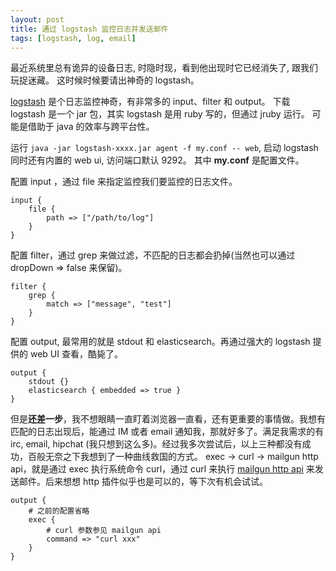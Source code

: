 ```yaml
---
layout: post
title: 通过 logstash 监控日志并发送邮件
tags: [logstash, log, email]
---
```


最近系统里总有诡异的设备日志, 时隐时现，看到他出现时它已经消失了, 跟我们玩捉迷藏。
这时候时候要请出神奇的 logstash。

[logstash](http://logstash.net/) 是个日志监控神奇，有非常多的 input、filter 和 output。
下载 logstash 是一个 jar 包，其实 logstash 是用 ruby 写的，但通过 jruby 运行。
可能是借助于 java 的效率与跨平台性。

运行 `java -jar logstash-xxxx.jar agent -f my.conf -- web`,  启动 logstash 同时还有内置的 web ui, 访问端口默认 9292。
其中 **my.conf** 是配置文件。

配置 input ，通过 file 来指定监控我们要监控的日志文件。
```
input {
    file {
		path => ["/path/to/log"]
    }
}
```

配置 filter，通过 grep 来做过滤，不匹配的日志都会扔掉(当然也可以通过 dropDown => false 来保留)。
```
filter {
    grep {
        match => ["message", "test"]
    }
}
```

配置 output, 最常用的就是 stdout 和 elasticsearch。再通过强大的 logstash 提供的 web UI 查看，酷毙了。

```
output {
	stdout {}
	elasticsearch { embedded => true }
}
```

但是**还差一步**，我不想眼睛一直盯着浏览器一直看，还有更重要的事情做。我想有匹配的日志出现后，能通过 IM 或者 email 通知我，那就好多了。满足我需求的有 irc, email, hipchat (我只想到这么多)。经过我多次尝试后，以上三种都没有成功，百般无奈之下我想到了一种曲线救国的方式。
exec -> curl -> mailgun http api，就是通过 exec 执行系统命令 curl，通过 curl 来执行 [mailgun http api](http://documentation.mailgun.com/quickstart.html#sending-messages) 来发送邮件。后来想想 http 插件似乎也是可以的，等下次有机会试试。

```
output {
    # 之前的配置省略
    exec {
        # curl 参数参见 mailgun api 
        command => "curl xxx"
    }
}
```
